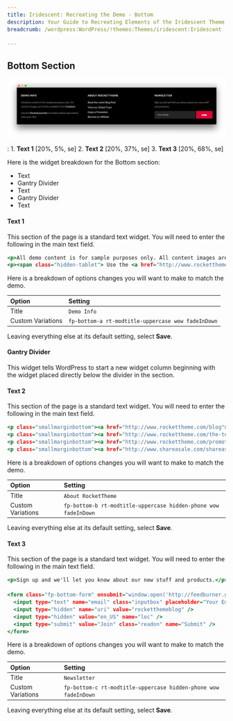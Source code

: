 ```yaml
---
title: Iridescent: Recreating the Demo - Bottom
description: Your Guide to Recreating Elements of the Iridescent Theme for WordPress
breadcrumb: /wordpress:WordPress/!themes:Themes/iridescent:Iridescent

---
```


Bottom Section
-----

![Bottom](assets/demo_7.jpeg)

:   1. **Text 1** [20%, 5%, se]
    2. **Text 2** [20%, 37%, se]
    3. **Text 3** [20%, 68%, se]

Here is the widget breakdown for the Bottom section:

* Text
* Gantry Divider
* Text
* Gantry Divider
* Text

#### Text 1

This section of the page is a standard text widget. You will need to enter the following in the main text field.

~~~ .html
<p>All demo content is for sample purposes only. All content images are freely available from <a href="http://unsplash.com/">Unsplash</a>.</p>
<p><span class="hidden-tablet"> Use the <a href="http://www.rockettheme.com/wordpress/themes/iridescent">RocketLauncher</a> to install a demo equivalent onto your site.</span></p>
~~~

Here is a breakdown of options changes you will want to make to match the demo.

|       Option      |                      Setting                       |
| :---------------- | :------------------------------------------------- |
| Title             | `Demo Info`                                        |
| Custom Variations | `fp-bottom-a rt-modtitle-uppercase wow fadeInDown` |

Leaving everything else at its default setting, select **Save**.

#### Gantry Divider

This widget tells WordPress to start a new widget column beginning with the widget placed directly below the divider in the section.

#### Text 2

This section of the page is a standard text widget. You will need to enter the following in the main text field.

~~~ .html
<p class="smallmarginbottom"><a href="http://www.rockettheme.com/blog">Read the Latest Blog Post</a></p>
<p class="smallmarginbottom"><a href="http://www.rockettheme.com/the-team">View our Global Team</a></p>
<p class="smallmarginbottom"><a href="http://www.rockettheme.com/promotions">Enjoy a Promotion</a></p>
<p class="smallmarginbottom"><a href="http://www.shareasale.com/shareasale.cfm?merchantID=30300">Become an Affiliate</a></p>
~~~

Here is a breakdown of options changes you will want to make to match the demo.

|       Option      |                             Setting                             |
| :---------------- | :-------------------------------------------------------------- |
| Title             | `About RocketTheme`                                             |
| Custom Variations | `fp-bottom-b rt-modtitle-uppercase hidden-phone wow fadeInDown` |

Leaving everything else at its default setting, select **Save**.

#### Text 3

This section of the page is a standard text widget. You will need to enter the following in the main text field.

~~~ .html
<p>Sign up and we'll let you know about our new stuff and products.</p>

<form class="fp-bottom-form" onsubmit="window.open('http://feedburner.google.com/fb/a/mailverify?uri=rocketthemeblog', 'popupwindow', 'scrollbars=yes,width=550,height=520');return true" target="popupwindow" method="post" action="http://feedburner.google.com/fb/a/mailverify">
  <input type="text" name="email" class="inputbox" placeholder="Your Email" />
  <input type="hidden" name="uri" value="rocketthemeblog" />
  <input type="hidden" value="en_US" name="loc" />
  <input type="submit" value="Join" class="readon" name="Submit" />
</form>
~~~

Here is a breakdown of options changes you will want to make to match the demo.

|       Option      |                             Setting                             |
| :---------------- | :-------------------------------------------------------------- |
| Title             | `Newsletter`                                                    |
| Custom Variations | `fp-bottom-c rt-modtitle-uppercase hidden-phone wow fadeInDown` |

Leaving everything else at its default setting, select **Save**.
